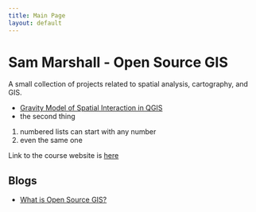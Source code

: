 ```yaml
---
title: Main Page
layout: default
---
```


# Sam Marshall - Open Source GIS
A small collection of projects related to spatial analysis, cartography, and GIS.

- [Gravity Model of Spatial Interaction in QGIS](gravity/gravity.md)
- the second thing

1. numbered lists can start with any number
2. even the same one

Link to the course website is [here](https://gis4dev.github.io)

## Blogs

- [What is Open Source GIS?](blogs/open-source.md)
